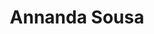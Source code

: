 ---
layout: post
title: Annanda Sousa
img: /img/ladies/annanda.jpg
redirect: http://annandasousa.com.br
---